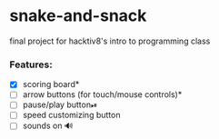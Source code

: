 # snake-and-snack
final project for hacktiv8's intro to programming class

### Features:
- [x] scoring board*
- [ ] arrow buttons (for touch/mouse controls)*
- [ ] pause/play button⏯
- [ ] speed customizing button
- [ ] sounds on 🔊
